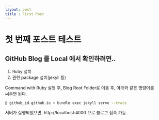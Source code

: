 ```yaml
---
layout: post
title : First Post
---
```


# 첫 번째 포스트 테스트

## GitHub Blog 를 Local 에서 확인하려면..

1. Ruby 설치
2. 관련 package 설치(jekyll 등)

Command with Ruby 실행 후, Blog Root Folder로 이동 후, 
아래와 같은 명령어를 써주면 된다.

```sh
@ github_id.github.io > bundle exec jekyll serve --trace
```

서버가 실행되었으면, http://localhost:4000 으로 블로그 접속 가능.
